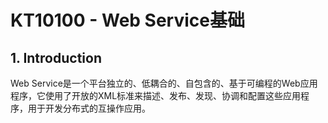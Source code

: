 # KT10100 - Web Service基础

## 1. Introduction

Web Service是一个平台独立的、低耦合的、自包含的、基于可编程的Web应用程序，它使用了开放的XML标准来描述、发布、发现、协调和配置这些应用程序，用于开发分布式的互操作应用。



